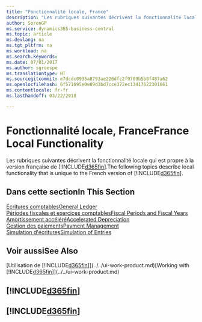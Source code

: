 ```yaml
---
title: "Fonctionnalité locale, France"
description: "Les rubriques suivantes décrivent la fonctionnalité locale de la version française de Business Central."
author: SorenGP
ms.service: dynamics365-business-central
ms.topic: article
ms.devlang: na
ms.tgt_pltfrm: na
ms.workload: na
ms.search.keywords: 
ms.date: 07/01/2017
ms.author: sgroespe
ms.translationtype: HT
ms.sourcegitcommit: e7dcdc0935a8793ae226dfc2f9709b5b8f487a62
ms.openlocfilehash: 6f571695e0e89d3bd7cce372ec13417622301661
ms.contentlocale: fr-fr
ms.lasthandoff: 03/22/2018

---
```


# <a name="france-local-functionality"></a><span data-ttu-id="e56b7-103">Fonctionnalité locale, France</span><span class="sxs-lookup"><span data-stu-id="e56b7-103">France Local Functionality</span></span>
<span data-ttu-id="e56b7-104">Les rubriques suivantes décrivent la fonctionnalité locale qui est propre à la version française de [!INCLUDE[d365fin](../../includes/d365fin_md.md)].</span><span class="sxs-lookup"><span data-stu-id="e56b7-104">The following topics describe local functionality that is unique to the French version of [!INCLUDE[d365fin](../../includes/d365fin_md.md)].</span></span>  

## <a name="in-this-section"></a><span data-ttu-id="e56b7-105">Dans cette section</span><span class="sxs-lookup"><span data-stu-id="e56b7-105">In This Section</span></span>  
[<span data-ttu-id="e56b7-106">Écritures comptables</span><span class="sxs-lookup"><span data-stu-id="e56b7-106">General Ledger</span></span>](general-ledger.md)  
[<span data-ttu-id="e56b7-107">Périodes fiscales et exercices comptables</span><span class="sxs-lookup"><span data-stu-id="e56b7-107">Fiscal Periods and Fiscal Years</span></span>](fiscal-periods-and-fiscal-years.md)  
[<span data-ttu-id="e56b7-108">Amortissement accéléré</span><span class="sxs-lookup"><span data-stu-id="e56b7-108">Accelerated Depreciation</span></span>](accelerated-depreciation.md)  
[<span data-ttu-id="e56b7-109">Gestion des paiements</span><span class="sxs-lookup"><span data-stu-id="e56b7-109">Payment Management</span></span>](payment-management.md)  
[<span data-ttu-id="e56b7-110">Simulation d'écritures</span><span class="sxs-lookup"><span data-stu-id="e56b7-110">Simulation of Entries</span></span>](simulation-of-entries.md)  

## <a name="see-also"></a><span data-ttu-id="e56b7-111">Voir aussi</span><span class="sxs-lookup"><span data-stu-id="e56b7-111">See Also</span></span>
<span data-ttu-id="e56b7-112">[Utilisation de [!INCLUDE[d365fin](../../includes/d365fin_md.md)]](../../ui-work-product.md)</span><span class="sxs-lookup"><span data-stu-id="e56b7-112">[Working with [!INCLUDE[d365fin](../../includes/d365fin_md.md)]](../../ui-work-product.md)</span></span>     

## [!INCLUDE[d365fin](../../includes/free_trial_md.md)]  
## [!INCLUDE[d365fin](../../includes/training_link_md.md)]


